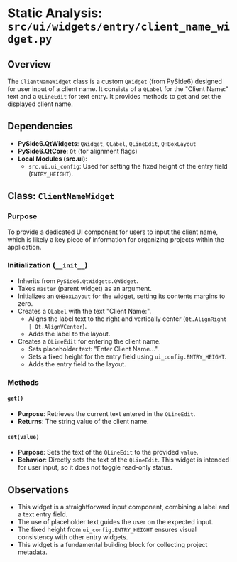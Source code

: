 # Static Analysis: `src/ui/widgets/entry/client_name_widget.py`

## Overview
The `ClientNameWidget` class is a custom `QWidget` (from PySide6) designed for user input of a client name. It consists of a `QLabel` for the "Client Name:" text and a `QLineEdit` for text entry. It provides methods to get and set the displayed client name.

## Dependencies
- **PySide6.QtWidgets**: `QWidget`, `QLabel`, `QLineEdit`, `QHBoxLayout`
- **PySide6.QtCore**: `Qt` (for alignment flags)
- **Local Modules (src.ui)**:
    - `src.ui.ui_config`: Used for setting the fixed height of the entry field (`ENTRY_HEIGHT`).

## Class: `ClientNameWidget`

### Purpose
To provide a dedicated UI component for users to input the client name, which is likely a key piece of information for organizing projects within the application.

### Initialization (`__init__`)
- Inherits from `PySide6.QtWidgets.QWidget`.
- Takes `master` (parent widget) as an argument.
- Initializes an `QHBoxLayout` for the widget, setting its contents margins to zero.
- Creates a `QLabel` with the text "Client Name:".
    - Aligns the label text to the right and vertically center (`Qt.AlignRight | Qt.AlignVCenter`).
    - Adds the label to the layout.
- Creates a `QLineEdit` for entering the client name.
    - Sets placeholder text: "Enter Client Name...".
    - Sets a fixed height for the entry field using `ui_config.ENTRY_HEIGHT`.
    - Adds the entry field to the layout.

### Methods

#### `get()`
- **Purpose**: Retrieves the current text entered in the `QLineEdit`.
- **Returns**: The string value of the client name.

#### `set(value)`
- **Purpose**: Sets the text of the `QLineEdit` to the provided `value`.
- **Behavior**: Directly sets the text of the `QLineEdit`. This widget is intended for user input, so it does not toggle read-only status.

## Observations
- This widget is a straightforward input component, combining a label and a text entry field.
- The use of placeholder text guides the user on the expected input.
- The fixed height from `ui_config.ENTRY_HEIGHT` ensures visual consistency with other entry widgets.
- This widget is a fundamental building block for collecting project metadata.
